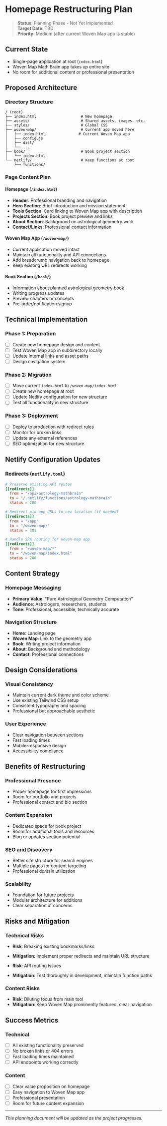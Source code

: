 # Homepage Restructuring Plan

> **Status**: Planning Phase - Not Yet Implemented  
> **Target Date**: TBD  
> **Priority**: Medium (after current Woven Map app is stable)

## Current State
- Single-page application at root (`index.html`)
- Woven Map Math Brain app takes up entire site
- No room for additional content or professional presentation

## Proposed Architecture

### Directory Structure
```
/ (root)
├── index.html                    # New homepage
├── assets/                       # Shared assets, images, etc.
├── styles/                       # Global CSS
├── woven-map/                    # Current app moved here
│   ├── index.html               # Current Woven Map app
│   ├── config.js
│   ├── dist/
│   └── ...
├── book/                         # Book project section
│   └── index.html
└── netlify/                      # Keep functions at root
    └── functions/
```

### Page Content Plan

#### Homepage (`/index.html`)
- **Header**: Professional branding and navigation
- **Hero Section**: Brief introduction and mission statement
- **Tools Section**: Card linking to Woven Map app with description
- **Projects Section**: Book project preview and links
- **About Section**: Background on astrological geometry work
- **Contact/Links**: Professional contact information

#### Woven Map App (`/woven-map/`)
- Current application moved intact
- Maintain all functionality and API connections
- Add breadcrumb navigation back to homepage
- Keep existing URL redirects working

#### Book Section (`/book/`)
- Information about planned astrological geometry book
- Writing progress updates
- Preview chapters or concepts
- Pre-order/notification signup

## Technical Implementation

### Phase 1: Preparation
- [ ] Create new homepage design and content
- [ ] Test Woven Map app in subdirectory locally
- [ ] Update internal links and asset paths
- [ ] Design navigation system

### Phase 2: Migration
- [ ] Move current `index.html` to `/woven-map/index.html`
- [ ] Create new homepage at root
- [ ] Update Netlify configuration for new structure
- [ ] Test all functionality in new structure

### Phase 3: Deployment
- [ ] Deploy to production with redirect rules
- [ ] Monitor for broken links
- [ ] Update any external references
- [ ] SEO optimization for new structure

## Netlify Configuration Updates

### Redirects (`netlify.toml`)
```toml
# Preserve existing API routes
[[redirects]]
  from = "/api/astrology-mathbrain"
  to = "/.netlify/functions/astrology-mathbrain"
  status = 200

# Redirect old app URLs to new location (if needed)
[[redirects]]
  from = "/app"
  to = "/woven-map/"
  status = 301

# Handle SPA routing for woven-map app
[[redirects]]
  from = "/woven-map/*"
  to = "/woven-map/index.html"
  status = 200
```

## Content Strategy

### Homepage Messaging
- **Primary Value**: "Pure Astrological Geometry Computation"
- **Audience**: Astrologers, researchers, students
- **Tone**: Professional, accessible, technically accurate

### Navigation Structure
- **Home**: Landing page
- **Woven Map**: Link to the geometry app
- **Book**: Writing project information
- **About**: Background and methodology
- **Contact**: Professional connections

## Design Considerations

### Visual Consistency
- Maintain current dark theme and color scheme
- Use existing Tailwind CSS setup
- Consistent typography and spacing
- Professional but approachable aesthetic

### User Experience
- Clear navigation between sections
- Fast loading times
- Mobile-responsive design
- Accessibility compliance

## Benefits of Restructuring

### Professional Presence
- Proper homepage for first impressions
- Room for portfolio and projects
- Professional contact and bio section

### Content Expansion
- Dedicated space for book project
- Room for additional tools and resources
- Blog or updates section potential

### SEO and Discovery
- Better site structure for search engines
- Multiple pages for content targeting
- Professional domain utilization

### Scalability
- Foundation for future projects
- Modular architecture for additions
- Clear separation of concerns

## Risks and Mitigation

### Technical Risks
- **Risk**: Breaking existing bookmarks/links
- **Mitigation**: Implement proper redirects and maintain URL structure

- **Risk**: API routing issues
- **Mitigation**: Test thoroughly in development, maintain function paths

### Content Risks
- **Risk**: Diluting focus from main tool
- **Mitigation**: Keep Woven Map prominently featured, clear navigation

## Success Metrics

### Technical
- [ ] All existing functionality preserved
- [ ] No broken links or 404 errors
- [ ] Fast loading times maintained
- [ ] API endpoints working correctly

### Content
- [ ] Clear value proposition on homepage
- [ ] Easy navigation to Woven Map app
- [ ] Professional presentation
- [ ] Room for future content expansion

---

*This planning document will be updated as the project progresses.*
